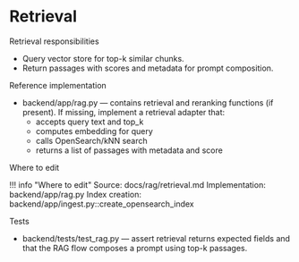 # Retrieval

Retrieval responsibilities

- Query vector store for top-k similar chunks.
- Return passages with scores and metadata for prompt composition.

Reference implementation

- backend/app/rag.py — contains retrieval and reranking functions (if present). If missing, implement a retrieval adapter that:
  - accepts query text and top_k
  - computes embedding for query
  - calls OpenSearch/kNN search
  - returns a list of passages with metadata and score

Where to edit

!!! info "Where to edit"
    Source: docs/rag/retrieval.md
    Implementation: backend/app/rag.py
    Index creation: backend/app/ingest.py::create_opensearch_index

Tests

- backend/tests/test_rag.py — assert retrieval returns expected fields and that the RAG flow composes a prompt using top-k passages.
